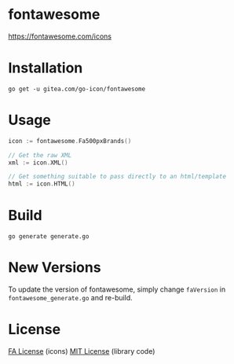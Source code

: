 # fontawesome
https://fontawesome.com/icons

# Installation
`go get -u gitea.com/go-icon/fontawesome`

# Usage
```go
icon := fontawesome.Fa500pxBrands()

// Get the raw XML
xml := icon.XML()

// Get something suitable to pass directly to an html/template
html := icon.HTML()
```

# Build
`go generate generate.go`

# New Versions
To update the version of fontawesome, simply change `faVersion` in `fontawesome_generate.go` and re-build.

# License
[FA License](LICENSE.txt) (icons)
[MIT License](LICENSE) (library code)